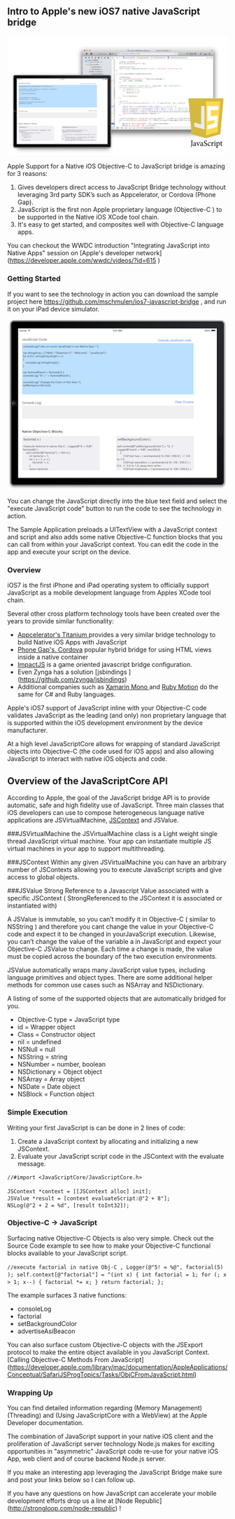 ## Intro to Apple's new iOS7 native JavaScript bridge

![Image](screenshots/splash700x400.png?raw=true)

Apple Support for a Native iOS Objective-C to JavaScript bridge is amazing for 3 reasons:

1. Gives developers direct access to JavaScript Bridge technology without leveraging 3rd party SDK’s such as Appcelerator, or Cordova (Phone Gap).
2. JavaScript is the first non Apple proprietary language (Objective-C ) to be supported in the Native iOS XCode tool chain.
3. It's easy to get started, and composites well with Objective-C language apps.

You can checkout the WWDC introduction "Integrating JavaScript into Native Apps" session on [Apple's developer network] (https://developer.apple.com/wwdc/videos/?id=615 )

### Getting Started

If you want to see the technology in action you can download the sample project here https://github.com/mschmulen/ios7-javascript-bridge , and run it on your iPad device simulator.

![Image](screenshots/image1.png?raw=true)


You can change the JavaScript directly into the blue text field and select the "execute JavaScript code" button to run the code to see the technology in action.

The Sample Application preloads a UITextView with a JavaScript context and script and also adds some native Objective-C function blocks that you can call from within your JavaScript context.  You can edit the code in the app and execute your script on the device.

### Overview

iOS7 is the first iPhone and iPad operating system to officially support JavaScript as a mobile development language from Apples XCode tool chain.

Several other cross platform technology tools have been created over the years to provide similar functionality:

- [Appcelerator's Titanium ]( http://www.appcelerator.com ) provides a very similar bridge technology to build Native iOS Apps with JavaScript
- [Phone Gap's, Cordova]( http://cordova.apache.org ) popular hybrid bridge for using HTML views inside a native container
- [ImpactJS]( http://cordova.apache.org ) is a game oriented javascript bridge configuration.
- Even Zynga has a solution [jsbindings ] (https://github.com/zynga/jsbindings)
- Additional companies such as [Xamarin Mono ](http://www.xamarin.com) and [Ruby Motion](http://www.rubymotion.com/) do the same for C# and Ruby languages.  

Apple's iOS7 support of JavaScript inline with your Objective-C code validates JavaScript as the leading (and only) non proprietary language that is supported within the iOS development environment by the device manufacturer.

At a high level JavaScriptCore allows for wrapping of standard JavaScript objects into Objective-C (the code used for iOS apps) and also allowing JavaScript to interact with native iOS objects and code.

## Overview of the JavaScriptCore API

According to Apple, the goal of the JavaScript bridge API is to provide automatic, safe and high fidelity use of JavaScript.  Three main classes that iOS developers can use to compose heterogeneous language native applications are JSVirtualMachine, [JSContext](https://developer.apple.com/library/mac/documentation/JavaScriptCore/Reference/JSContextRef_header_reference/Reference/reference.html#//apple_ref/doc/uid/TP40011494) and JSValue.

###JSVirtualMachine
the JSVirtualMachine class is a Light weight single thread JavaScript virtual machine.  Your app can instantiate multiple JS virtual machines in your app to support multithreading.

###JSContext
Within any given JSVirtualMachine you can have an arbitrary number of JSContexts allowing you to execute JavaScript scripts and give access to global objects.

###JSValue
	Strong Reference to a Javascript Value associated with a specific JSContext ( StrongReferenced to the JSContext it is associated or instantiated with)

A JSValue is immutable, so you can’t modify it in Objective-C ( similar to NSString ) and therefore you cant change the value in your Objective-C code and expect it to be changed in yourJavaScript execution. Likewise, you can’t change the value of the variable a in JavaScript and expect your Objective-C JSValue to change. Each time a change is made, the value must be copied across the boundary of the two execution environments.

JSValue automatically wraps many JavaScript value types, including language primitives and object types.  There are some additional helper methods for common use cases such as NSArray and NSDictionary.

A listing of some of the supported objects that are automatically bridged for you.

- Objective-C type = JavaScript type
- id = Wrapper object 
- Class = Constructor object
- nil = undefined
- NSNull = null
- NSString = string
- NSNumber = number, boolean
- NSDictionary = Object object
- NSArray = Array object
- NSDate = Date object
- NSBlock = Function object

### Simple Execution

Writing your first JavaScript is can be done in 2 lines of code:
1. Create a JavaScript context by allocating and initializing a new JSContext.
2. Evaluate your JavaScript script code in the JSContext with the evaluate message.

```objc
//#import <JavaScriptCore/JavaScriptCore.h>

JSContext *context = [[JSContext alloc] init];
JSValue *result = [context evaluateScript:@"2 + 8"];
NSLog(@"2 + 2 = %d", [result toInt32]);
```

### Objective-C → JavaScript

Surfacing native Objective-C Objects is also very simple. Check out the Source Code example to see how to make your Objective-C functional blocks available to your JavaScript script.

`
//execute factorial in native Obj-C , Logger(@"5! = %@", factorial(5) );
    self.context[@"factorial"] = ^(int x) {
        int factorial = 1;
        for (; x > 1; x--) {
            factorial *= x;
        }
        return factorial;
    };
`

The example surfaces 3 native functions:
- consoleLog
- factorial
- setBackgroundColor
- advertiseAsiBeacon

You can also surface custom Objective-C objects with the JSExport protocol to make the entire object available in you JavaScript Context.[Calling Objective-C Methods From JavaScript] (https://developer.apple.com/library/mac/documentation/AppleApplications/Conceptual/SafariJSProgTopics/Tasks/ObjCFromJavaScript.html)

### Wrapping Up

You can find detailed information regarding (Memory Management) (Threading) and (Using JavaScriptCore with a WebView) at the Apple Developer documentation.

The combination of JavaScript support in your native iOS client and the proliferation of JavaScript server technology Node.js makes for exciting opportunities in "asymmetric" JavaScript code re-use for your native iOS App, web client and of course backend Node.js server.

If you make an interesting app leveraging the JavaScript Bridge make sure and post your links below so I can follow up.

If you have any questions on how JavaScript can accelerate your mobile development efforts drop us a line at [Node Republic] (http://strongloop.com/node-republic) !









